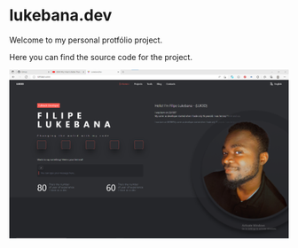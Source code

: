 # lukebana.dev

Welcome to my personal protfólio project.

Here you can find the source code for the project.

![First screenshot](screenshots/st01.png)

